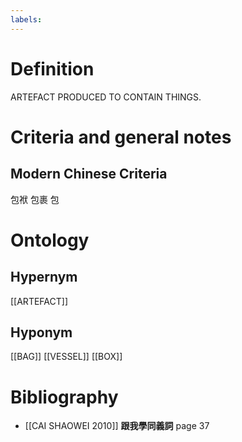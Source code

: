 ```yaml
---
labels: 
---
```


# Definition
ARTEFACT PRODUCED TO CONTAIN THINGS.
# Criteria and general notes
## Modern Chinese Criteria
包袱
包裹
包
# Ontology

## Hypernym
[[ARTEFACT]]
## Hyponym
[[BAG]]
[[VESSEL]]
[[BOX]]
# Bibliography
- [[CAI SHAOWEI 2010]]
**跟我學同義詞** page 37
